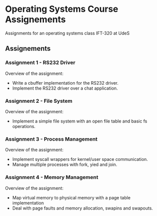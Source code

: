 # Operating Systems Course Assignements
Assignments for an operating systems class IFT-320 at UdeS

## Assignements
### Assignment 1 - RS232 Driver
Overview of the assignment:
- Write a cbuffer implementation for the RS232 driver.
- Implement the RS232 driver over a chat application.

### Assignment 2 - File System
Overview of the assignment:
- Implement a simple file system with an open file table and basic fs operations.

### Assignment 3 - Process Management
Overview of the assignment:
- Implement syscall wrappers for kernel/user space communication.
- Manage multiple processes with fork, yied and join.

### Assignment 4 - Memory Management
Overview of the assignment:
- Map virtual memory to physical memory with a page table implementation
- Deal with page faults and memory allocation, swapins and swapouts.

